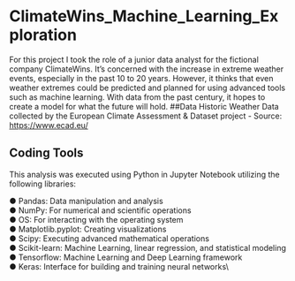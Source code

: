 # ClimateWins_Machine_Learning_Exploration
For this project I took the role of a junior data analyst for the fictional company ClimateWins.  It’s concerned with the increase in extreme weather events, especially in the
past 10 to 20 years. However, it thinks that even weather extremes could be predicted and planned for using advanced tools such as machine learning. With data from the past century, it hopes to create a model for what the future will hold.
##Data
Historic Weather Data collected by the European Climate Assessment & Dataset project - Source: https://www.ecad.eu/ 
## Coding Tools

This analysis was executed using Python in Jupyter Notebook utilizing the following libraries:

● Pandas: Data manipulation and analysis\
● NumPy: For numerical and scientific operations\
● OS: For interacting with the operating system\
● Matplotlib.pyplot: Creating visualizations\
● Scipy: Executing advanced mathematical operations\
● Scikit-learn: Machine Learning, linear regression, and statistical modeling\
● Tensorflow: Machine Learning and Deep Learning framework\
● Keras: Interface for building and training neural networks\
